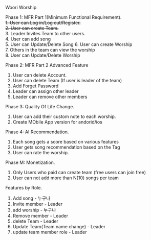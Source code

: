 Woori Worship

Phase 1: MFR Part 1(Minimum Functional Requirement).  
~~1. User can Log in/Log out/Register.~~  
~~2. User can create Team.~~  
3. Leader Invites Team to other users.  
4. User can add song  
5. User can Update/Delete Song
6. User can create Worship  
7. Others in the team can view the worship  
8. User can Update/Delete Worship

Phase 2: MFR Part 2 Advanced Feature  
1. User can delete Account.  
2. User can delete Team (If user is leader of the team)  
3. Add Forget Password  
4. Leader can assign other leader  
5. Leader can remove other members  

Phase 3: Quality Of Life Change.  
1. User can add their custom note to each worship.  
2. Create MObile App version for andorid/ios  

Phase 4: AI Recommendation.  
1. Each song gets a score based on various features  
2. User gets song recommendation based on the Tag  
3. User can rate the worship.  

Phase M: Monetization.  
1. Only Users who paid can create team (free users can join free)  
2. User can not add more than N(10) songs per team  




Features by Role.
1. Add song - 누구나
2. Invite member - Leader
3. add worship - 누구나
4. Remove member - Leader
5. delete Team - Leader
6. Update Team(Team name change) - Leader
7. update team member role - Leader